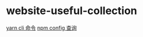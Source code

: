 # website-useful-collection

[yarn cli 命令](https://yarnpkg.com/cli/set/version)
[npm config 查询](https://docs.npmjs.com/using-npm/config)
